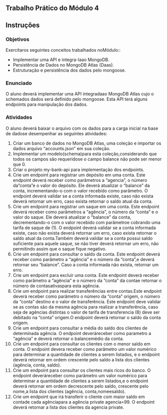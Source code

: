 ## Trabalho Prático do Módulo 4

## Instruções

### Objetivos
Exercitaros seguintes conceitos trabalhados noMódulo::

- Implementar uma API e integra-laao MongoDB.
- Persistência de Dados no MongoDB Atlas (Daas).
- Estruturação e persistência dos dados pelo mongoose.

### Enunciado

O aluno deverá implementar uma API integradaao MongoDB Atlas cujo o schemados dados será definido pelo mongoose. Esta API terá alguns endpoints para manipulação dos dados.

### Atividades

O aluno deverá baixar o arquivo com os dados para a carga inicial na base de dadose desempenhar as seguintes atividades:

1. Criar um banco de dados no MongoDB Atlas, uma coleção e importar os dados arquivo “accounts.json” em sua coleção.
2. Implementar  um  modelo(schema)para  esta  coleção,considerando  que  todos  os campos são requeridose o campo balance não pode ser menor que 0.
3. Criar o projeto my-bank-api para implementação dos endpoints.
4. Crie um endpoint para registrar um depósito em uma conta. Este endpoint deverá receber como parâmetros a “agencia”, o número da“conta”e o valor do depósito. Ele deverá atualizar o “balance” da conta, incrementando-o com o valor recebido como parâmetro. O endpoint deverá validar se a conta informada existe, caso não exista deverá retornar um erro, caso exista retornar o saldo atual da conta.
5. Crie um endpoint para registrar um saque em uma conta. Este endpoint deverá receber como parâmetros a “agência”, o número da “conta” e o valor do saque. Ele deverá atualizar o “balance” da conta, decrementando-o com o valor recebido com parâmetroe cobrando uma tarifa de saque de (1). O endpoint deverá validar se a conta informada existe, caso não exista deverá retornar um erro, caso exista retornar o saldo atual da  conta.Também  deverá  validar  se  a  conta  possui saldo  suficiente para aquele saque, se não tiver deverá retornar um erro, não permitindo assim que o saque fique negativo.
6. Crie um endpoint para consultar o saldo da conta. Este endpoint  deverá  receber como parâmetro a “agência” e o número da “conta”,e deverá retornar seu “balance”. Caso a conta informada não exista, retornar um erro.
7. Crie  um  endpoint para excluir uma conta. Este endpoint deverá receber como parâmetro a “agência” e o número da “conta” da contae retornar o número de contasativaspara esta agência.
8. Crie  um  endpoint  para  realizar transferências  entre  contas.Este  endpoint  deverá receber como parâmetro o número da “conta” origem, o número da “conta” destino e o  valor  de  transferência.  Este  endpoint  deve  validar  se  as  contas  são  da  mesma agência para realizar a transferência, caso seja de agências distintas o valor de tarifa de transferencia (8) deve ser debitado na “conta” origem.O endpoint deverá retornar o saldo da conta origem.
9. Crie  um  endpoint para consultar a média do saldo  dos clientes de determinada agência. O endpoint deveráreceber como parametro a “agência” e deverá retornar o balancemédio da conta.
10. Crie um endpoint para consultar os clientes com o menor saldo em conta. O endpoint devera receber como parâmetro um valor numérico para determinar a quantidade de clientes  a  serem  listados, e o endpoint  deverá  retornar  em  ordem  crescente  pelo saldo a lista dos clientes (agência, conta, saldo).
11. Crie um endpoint para consultar os clientes mais ricos do banco. O endpoint deveráreceber como parâmetro um valor numérico para determinar a quantidade de clientes a  serem  listados,e  o endpoint deverá retornar em ordem decrescente pelo saldo, crescente pelo nome,a lista dos clientes (agência, conta,nomeesaldo).
12. Crie um endpoint que irá transferir o cliente com maior saldo em contade cada agênciapara a agência private agencia=99. O endpoint deverá retornar a lista dos clientes da agencia private.